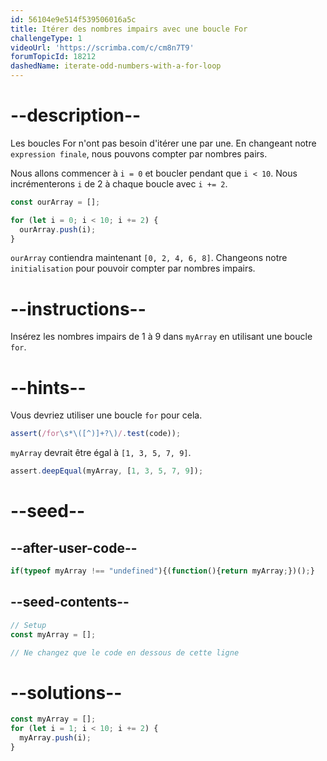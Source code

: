 ```yaml
---
id: 56104e9e514f539506016a5c
title: Itérer des nombres impairs avec une boucle For
challengeType: 1
videoUrl: 'https://scrimba.com/c/cm8n7T9'
forumTopicId: 18212
dashedName: iterate-odd-numbers-with-a-for-loop
---
```


# --description--

Les boucles For n'ont pas besoin d'itérer une par une. En changeant notre `expression finale`, nous pouvons compter par nombres pairs.

Nous allons commencer à `i = 0` et boucler pendant que `i < 10`. Nous incrémenterons `i` de 2 à chaque boucle avec `i += 2`.

```js
const ourArray = [];

for (let i = 0; i < 10; i += 2) {
  ourArray.push(i);
}
```

`ourArray` contiendra maintenant `[0, 2, 4, 6, 8]`. Changeons notre `initialisation` pour pouvoir compter par nombres impairs.

# --instructions--

Insérez les nombres impairs de 1 à 9 dans `myArray` en utilisant une boucle `for`.

# --hints--

Vous devriez utiliser une boucle `for` pour cela.

```js
assert(/for\s*\([^)]+?\)/.test(code));
```

`myArray` devrait être égal à `[1, 3, 5, 7, 9]`.

```js
assert.deepEqual(myArray, [1, 3, 5, 7, 9]);
```

# --seed--

## --after-user-code--

```js
if(typeof myArray !== "undefined"){(function(){return myArray;})();}
```

## --seed-contents--

```js
// Setup
const myArray = [];

// Ne changez que le code en dessous de cette ligne

```

# --solutions--

```js
const myArray = [];
for (let i = 1; i < 10; i += 2) {
  myArray.push(i);
}
```
